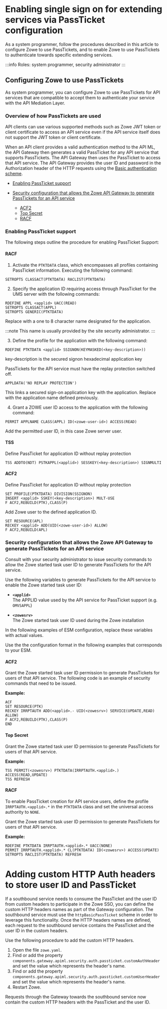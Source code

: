 # Enabling single sign on for extending services via PassTicket configuration

As a system programmer, follow the procedures described in this article to configure Zowe to use PassTickets, and to enable Zowe to use PassTickets to authenticate towards specific extending services.

:::info Roles: system programmer, security administrator
:::

## Configuring Zowe to use PassTickets

As system programmer, you can configure Zowe to use PassTickets for API services that are compatible to accept them to authenticate your service with the API Mediation Layer.

### Overview of how PassTickets are used
API clients can use various supported methods such as Zowe JWT token or client certificate to access an API service even if the API service itself does not support the JWT token or client certificate.

When an API client provides a valid authentication method to the API ML, the API Gateway then generates a valid PassTicket for any API service that supports PassTickets.
The API Gateway then uses the PassTicket to access that API service.
The API Gateway provides the user ID and password in the Authorization header of the HTTP requests using the
[Basic authentication scheme](https://developer.mozilla.org/en-US/docs/Web/HTTP/Authentication#Basic_authentication_scheme).

- [Enabling PassTicket support](#enabling-passticket-support)
- [Security configuration that allows the Zowe API Gateway to generate PassTickets for an API service](#security-configuration-that-allows-the-zowe-api-gateway-to-generate-passtickets-for-an-api-service)

    - [ACF2](#acf2)
    - [Top Secret](#top-secret)
    - [RACF](#racf)

### Enabling PassTicket support

The following steps outline the procedure for enabling PassTicket Support:

#### RACF

1. Activate the `PTKTDATA` class, which encompasses all profiles containing PassTicket information. Executing the following command:
```
SETROPTS CLASSACT(PTKTDATA) RACLIST(PTKTDATA)
```

2. Specify the application ID requiring access through PassTicket for the UMS server with the following commands:
```
RDEFINE APPL <applid> UACC(READ)
SETROPTS CLASSACT(APPL)
SETROPTS GENERIC(PTKTDATA)
```

Replace <applid> with a one to 8 character name designated for the application. 

:::note
This name is usually provided by the site security administrator.
:::

3. Define the profile for the application with the following command:
```
RDEFINE PTKTDATA <applid> SSIGNON(KEYMASKED(<key-description>))
```
key-description is the secured signon hexadecimal application key


PassTickets for the API service must have the replay protection switched off. 
```
APPLDATA('NO REPLAY PROTECTION')
```
This links a secured sign-on application key with the application.
Replace with the application name defined previously.

4. Grant a ZOWE user ID access to the application with the following command:
```
PERMIT APPLNAME CLASS(APPL) ID(<zowe-user-id>) ACCESS(READ)
```
Add the permitted user ID, in this case Zowe server user.

#### TSS

Define PassTicket for application ID <applid> without replay protection

```
TSS ADDTO(NDT) PSTKAPPL(<applid>) SESSKEY(<key-description>) SIGNMULTI
```

#### ACF2

Define PassTicket for application ID <applid> without replay protection
```
SET PROFILE(PTKTDATA) DIVISION(SSIGNON)
INSERT <applid> SSKEY(<key-description>) MULT-USE
F ACF2,REBUILD(PTK),CLASS(P)
```
Add Zowe user to the defined application ID.
```
SET RESOURCE(APL)
RECKEY <applid> ADD(UID(<zowe-user-id>) ALLOW)
F ACF2,REBUILD(APL)
```


### Security configuration that allows the Zowe API Gateway to generate PassTickets for an API service

Consult with your security administrator to issue security commands to allow the Zowe started task user ID to generate PassTickets for the API service.

Use the following variables to generate PassTickets for the API service to enable the Zowe started task user ID:

- **`<applid>`**  
The APPLID value used by the API service for PassTicket support (e.g. `OMVSAPPL`)

- **`<zowesrv>`**  
The Zowe started task user ID used during the Zowe installation

In the following examples of ESM configuration, replace these variables with actual values.

Use the the configuration format in the following examples that corresponds to your ESM.

#### ACF2

Grant the Zowe started task user ID permission to generate PassTickets for users of that API service.
The following code is an example of security commands that need to be issued.

**Example:**

```markup
ACF
SET RESOURCE(PTK)
RECKEY IRRPTAUTH ADD(<applid>.- UID(<zowesrv>) SERVICE(UPDATE,READ) ALLOW)
F ACF2,REBUILD(PTK),CLASS(P)
END
```

#### Top Secret

Grant the Zowe started task user ID permission to generate PassTickets for users of that API service.

**Example:**

```markup
TSS PERMIT(<zowesrv>) PTKTDATA(IRRPTAUTH.<applid>.) ACCESS(READ,UPDATE)
TSS REFRESH
```

#### RACF

To enable PassTicket creation for API service users, define the profile `IRRPTAUTH.<applid>.*` in the `PTKTDATA` class and set the universal access authority to `NONE`.

Grant the Zowe started task user ID permission to generate PassTickets for users of that API service.

**Example:**

```markup
RDEFINE PTKTDATA IRRPTAUTH.<applid>.* UACC(NONE)
PERMIT IRRPTAUTH.<applid>.* CL(PTKTDATA) ID(<zowesrv>) ACCESS(UPDATE)
SETROPTS RACLIST(PTKTDATA) REFRESH
```

# Adding custom HTTP Auth headers to store user ID and PassTicket

If a southbound service needs to consume the PassTicket and the user ID from custom headers to participate in the Zowe SSO, you can define the custom HTTP headers names as part of the Gateway configuration.
The southbound service must use the `httpBasicPassTicket` scheme in order to leverage this functionality. Once the HTTP headers names are defined, each request to the southbound service contains the PassTicket and the user ID in the custom headers.

Use the following procedure to add the custom HTTP headers.

1. Open the file `zowe.yaml`.
2. Find or add the property `components.gateway.apiml.security.auth.passticket.customAuthHeader` and set the value which represents the header's name.
3. Find or add the property `components.gateway.apiml.security.auth.passticket.customUserHeader` and set the value which represents the header's name.
4. Restart Zowe.

Requests through the Gateway towards the southbound service now contain the custom HTTP headers with the PassTicket and the user ID.